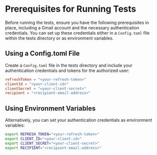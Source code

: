 # Prerequisites for Running Tests

Before running the tests, ensure you have the following prerequisites in place, including a Gmail account and the necessary authentication credentials. You can set up these credentials either in a `Config.toml` file within the tests directory or as environment variables.

## Using a Config.toml File

Create a `Config.toml` file in the tests directory and include your authentication credentials and tokens for the authorized user:

```toml
refreshToken = "<your-refresh-token>"
clientId = "<your-client-id>"
clientSecret = "<your-client-secret>"
recipient = "<recipient-email-address>"
```

## Using Environment Variables

Alternatively, you can set your authentication credentials as environment variables:

```bash
export REFRESH_TOKEN="<your-refresh-token>"
export CLIENT_ID="<your-client-id>"
export CLIENT_SECRET="<your-client-secret>"
export RECIPIENT="<recipient-email-address>"
```
